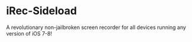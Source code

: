# iRec-Sideload
A revolutionary non-jailbroken screen recorder for all devices running any version of iOS 7-8!
